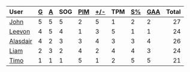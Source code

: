 | User | [G](https://github.com/llevasseur/world-juniors-2022/blob/master/STANDINGS.md#goals) | [A](https://github.com/llevasseur/world-juniors-2022/blob/master/STANDINGS.md#assists) | SOG | [PIM](https://github.com/llevasseur/world-juniors-2022/blob/master/STANDINGS.md#penalties-in-minutes) | [+/-](https://github.com/llevasseur/world-juniors-2022/blob/master/STANDINGS.md#plus--minus) | TPM | [S%](https://github.com/llevasseur/world-juniors-2022/blob/master/STANDINGS.md#save-percentage) | [GAA](https://github.com/llevasseur/world-juniors-2022/blob/master/STANDINGS.md#goals-against-average) | Total |
| :--- | ---- | ---- | ---- | ---- | ---- | ---- | ---- | ---- |  -----: |
| [John](https://github.com/llevasseur/world-juniors-2022/blob/master/ROSTERS.md#John) | 5 | 5 | 5 | 2 | 5 | 1 | 2 | 2 | 27 |
| [Leevon](https://github.com/llevasseur/world-juniors-2022/blob/master/ROSTERS.md#Leevon) | 4 | 5 | 4 | 1 | 3 | 5 | 1 | 1 | 24 |
| [Alasdair](https://github.com/llevasseur/world-juniors-2022/blob/master/ROSTERS.md#Alasdair) | 4 | 2 | 3 | 3 | 4 | 3 | 3 | 4 | 26 |
| [Liam](https://github.com/llevasseur/world-juniors-2022/blob/master/ROSTERS.md#Liam) | 2 | 3 | 2 | 4 | 2 | 4 | 4 | 3 | 24 |
| [Timo](https://github.com/llevasseur/world-juniors-2022/blob/master/ROSTERS.md#Timo) | 1 | 1 | 1 | 5 | 1 | 2 | 5 | 5 | 21 |
